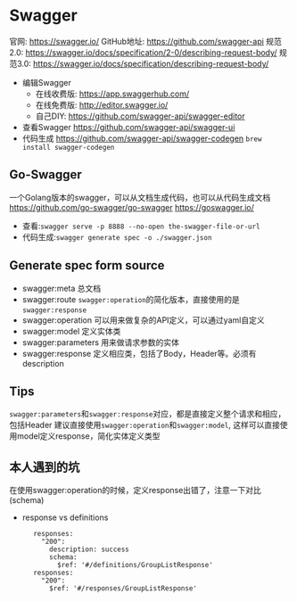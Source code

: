 # Swagger
官网: https://swagger.io/ 
GitHub地址: https://github.com/swagger-api
规范2.0: https://swagger.io/docs/specification/2-0/describing-request-body/
规范3.0: https://swagger.io/docs/specification/describing-request-body/
- 编辑Swagger
    - 在线收费版: https://app.swaggerhub.com/
    - 在线免费版: http://editor.swagger.io/
    - 自己DIY: https://github.com/swagger-api/swagger-editor
- 查看Swagger
    https://github.com/swagger-api/swagger-ui
- 代码生成
    https://github.com/swagger-api/swagger-codegen
    `brew install swagger-codegen`
## Go-Swagger
一个Golang版本的swagger，可以从文档生成代码，也可以从代码生成文档
https://github.com/go-swagger/go-swagger
https://goswagger.io/
- 查看:`swagger serve -p 8888 --no-open the-swagger-file-or-url`
- 代码生成:`swagger generate spec -o ./swagger.json`
## Generate spec form source
- swagger:meta  总文档
- swagger:route `swagger:operation`的简化版本，直接使用的是`swagger:response`
- swagger:operation 可以用来做复杂的API定义，可以通过yaml自定义
- swagger:model 定义实体类
- swagger:parameters  用来做请求参数的实体
- swagger:response 定义相应类，包括了Body，Header等。必须有description
## Tips
`swagger:parameters`和`swagger:response`对应，都是直接定义整个请求和相应，包括Header
建议直接使用`swagger:operation`和`swagger:model`, 这样可以直接使用model定义response，简化实体定义类型
## 本人遇到的坑
在使用swagger:operation的时候，定义response出错了，注意一下对比(schema)
- response vs definitions
```
      responses:
        "200":
          description: success
          schema:
            $ref: '#/definitions/GroupListResponse'
      responses:
        "200":
          $ref: '#/responses/GroupListResponse'
```